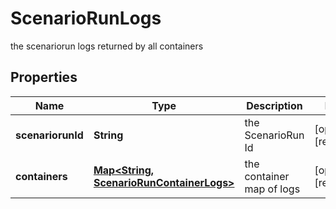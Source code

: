 

# ScenarioRunLogs

the scenariorun logs returned by all containers

## Properties

| Name | Type | Description | Notes |
|------------ | ------------- | ------------- | -------------|
|**scenariorunId** | **String** | the ScenarioRun Id |  [optional] [readonly] |
|**containers** | [**Map&lt;String, ScenarioRunContainerLogs&gt;**](ScenarioRunContainerLogs.md) | the container map of logs |  [optional] [readonly] |



